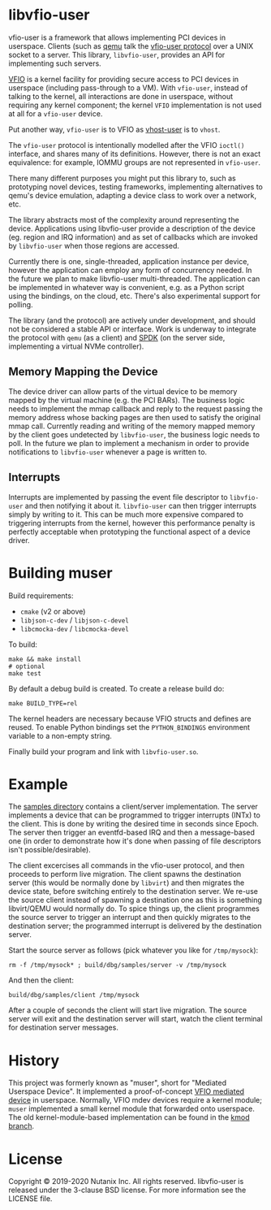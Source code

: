 libvfio-user
============

vfio-user is a framework that allows implementing PCI devices in userspace.
Clients (such as [qemu](https://qemu.org) talk the [vfio-user
protocol](https://lists.gnu.org/archive/html/qemu-devel/2020-11/msg02458.html)
over a UNIX socket to a server. This library, `libvfio-user`, provides an API
for implementing such servers.

[VFIO](https://www.kernel.org/doc/Documentation/vfio.txt) is a kernel facility
for providing secure access to PCI devices in userspace (including pass-through
to a VM). With `vfio-user`, instead of talking to the kernel, all interactions
are done in userspace, without requiring any kernel component; the kernel `VFIO`
implementation is not used at all for a `vfio-user` device.

Put another way, `vfio-user` is to VFIO as
[vhost-user](https://www.qemu.org/docs/master/interop/vhost-user.html) is to
`vhost`.

The `vfio-user` protocol is intentionally modelled after the VFIO `ioctl()`
interface, and shares many of its definitions.  However, there is not an exact
equivalence: for example, IOMMU groups are not represented in `vfio-user`.

There many different purposes you might put this library to, such as prototyping
novel devices, testing frameworks, implementing alternatives to qemu's device
emulation, adapting a device class to work over a network, etc.

The library abstracts most of the complexity around representing the device.
Applications using libvfio-user provide a description of the device (eg. region and
IRQ information) and as set of callbacks which are invoked by `libvfio-user` when
those regions are accessed.

Currently there is one, single-threaded, application instance per device,
however the application can employ any form of concurrency needed. In the future
we plan to make libvfio-user multi-threaded. The application can be implemented
in whatever way is convenient, e.g. as a Python script using the bindings, on
the cloud, etc. There's also experimental support for polling.

The library (and the protocol) are actively under development, and should not be
considered a stable API or interface. Work is underway to integrate the protocol
with `qemu` (as a client) and [SPDK](https://spdk.io) (on the server side,
implementing a virtual NVMe controller).

Memory Mapping the Device
-------------------------

The device driver can allow parts of the virtual device to be memory mapped by
the virtual machine (e.g. the PCI BARs). The business logic needs to implement
the mmap callback and reply to the request passing the memory address whose
backing pages are then used to satisfy the original mmap call. Currently reading
and writing of the memory mapped memory by the client goes undetected by
`libvfio-user`, the business logic needs to poll. In the future we plan to
implement a mechanism in order to provide notifications to `libvfio-user`
whenever a page is written to.


Interrupts
----------

Interrupts are implemented by passing the event file descriptor to
`libvfio-user` and then notifying it about it. `libvfio-user` can then trigger
interrupts simply by writing to it. This can be much more expensive compared to
triggering interrupts from the kernel, however this performance penalty is
perfectly acceptable when prototyping the functional aspect of a device driver.


Building muser
==============

Build requirements:

 * `cmake` (v2 or above)
 * `libjson-c-dev` / `libjson-c-devel`
 * `libcmocka-dev` / `libcmocka-devel`

To build:

    make && make install
    # optional
    make test

By default a debug build is created. To create a release build do:

    make BUILD_TYPE=rel

The kernel headers are necessary because VFIO structs and defines are reused.
To enable Python bindings set the `PYTHON_BINDINGS` environment variable to a
non-empty string.

Finally build your program and link with `libvfio-user.so`.

Example
=======

The [samples directory](./samples/) contains a client/server implementation. The
server implements a device that can be programmed to trigger interrupts (INTx)
to the client. This is done by writing the desired time in seconds since Epoch.
The server then trigger an eventfd-based IRQ and then a message-based one (in
order to demonstrate how it's done when passing of file descriptors isn't
possible/desirable).

The client excercises all commands in the vfio-user protocol, and then proceeds
to perform live migration. The client spawns the destination server (this would
be normally done by `libvirt`) and then migrates the device state, before
switching entirely to the destination server. We re-use the source client
instead of spawning a destination one as this is something libvirt/QEMU would
normally do. To spice things up, the client programmes the source server to
trigger an interrupt and then quickly migrates to the destination server; the
programmed interrupt is delivered by the destination server.

Start the source server as follows (pick whatever you like for `/tmp/mysock`):

    rm -f /tmp/mysock* ; build/dbg/samples/server -v /tmp/mysock

And then the client:

    build/dbg/samples/client /tmp/mysock

After a couple of seconds the client will start live migration. The source
server will exit and the destination server will start, watch the client
terminal for destination server messages.

History
=======

This project was formerly known as "muser", short for "Mediated Userspace
Device". It implemented a proof-of-concept [VFIO mediated
device](https://www.kernel.org/doc/Documentation/vfio-mediated-device.txt) in
userspace.  Normally, VFIO mdev devices require a kernel module; `muser`
implemented a small kernel module that forwarded onto userspace. The old
kernel-module-based implementation can be found in the [kmod
branch](https://github.com/nutanix/muser/tree/kmod).

License
=======

Copyright © 2019-2020  Nutanix Inc. All rights reserved.
libvfio-user is released under the 3-clause BSD license. For more information
see the LICENSE file.
